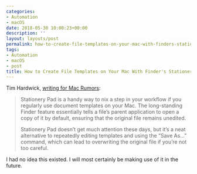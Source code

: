 ```yaml
---
categories:
- Automation
- macOS
date: 2018-05-30 10:00:23+00:00
description: ''
layout: layouts/post
permalink: how-to-create-file-templates-on-your-mac-with-finders-stationery-pad-feature/
tags:
- Automation
- macOS
- post
title: How to Create File Templates on Your Mac With Finder's Stationery Pad Feature
---
```


<p>Tim Hardwick, <a href="https://www.macrumors.com/how-to/mac-file-templates-finder-stationery-pad/">writing for Mac Rumors</a>:</p>
<blockquote>
<p>Stationery Pad is a handy way to nix a step in your workflow if you regularly use document templates on your Mac. The long-standing Finder feature essentially tells a file&#8217;s parent application to open a copy of it by default, ensuring that the original file remains unedited.</p>
<p>Stationery Pad doesn&#8217;t get much attention these days, but it&#8217;s a neat alternative to repeatedly editing templates and using the &#8220;Save As&#8230;&#8221; command, which can lead to overwriting the original file if you&#8217;re not too careful.</p>
</blockquote>
<p>I had no idea this existed. I will most certainly be making use of it in the future.</p>